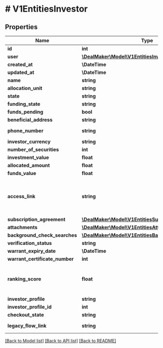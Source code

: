 # # V1EntitiesInvestor

## Properties

Name | Type | Description | Notes
------------ | ------------- | ------------- | -------------
**id** | **int** | Investor id. | [optional]
**user** | [**\DealMaker\Model\V1EntitiesInvestorUser**](V1EntitiesInvestorUser.md) |  | [optional]
**created_at** | **\DateTime** | The creation time. | [optional]
**updated_at** | **\DateTime** | The last update time. | [optional]
**name** | **string** | The full name of the investor. | [optional]
**allocation_unit** | **string** | The allocation unit. | [optional]
**state** | **string** | The state. | [optional]
**funding_state** | **string** | The funding state. | [optional]
**funds_pending** | **bool** | True if any funds are pending; false otherwise. | [optional]
**beneficial_address** | **string** | The address. | [optional]
**phone_number** | **string** | The beneficial phone number associated with the investor. If there is no phone number, this returns the phone number associated with the user profile. | [optional]
**investor_currency** | **string** | The investor currency. | [optional]
**number_of_securities** | **int** | The number of securities. | [optional]
**investment_value** | **float** | The current investment value. | [optional]
**allocated_amount** | **float** | The amount allocated. | [optional]
**funds_value** | **float** | The current amount that has been funded. | [optional]
**access_link** | **string** | The access link for the investor. This is the access link for the specific investment, not the user. If the same user has multiple investments, each one will have a different access link. Please note that this access link expires every hour. In order to redirect the investor into their authentication screen, use the https://app.dealmaker.tech/deals/{{deal_id}}/investors/{{investor_id}}/otp_access url. | [optional]
**subscription_agreement** | [**\DealMaker\Model\V1EntitiesSubscriptionAgreement**](V1EntitiesSubscriptionAgreement.md) |  | [optional]
**attachments** | [**\DealMaker\Model\V1EntitiesAttachment**](V1EntitiesAttachment.md) |  | [optional]
**background_check_searches** | [**\DealMaker\Model\V1EntitiesBackgroundCheckSearch**](V1EntitiesBackgroundCheckSearch.md) |  | [optional]
**verification_status** | **string** | The current 506c verification state. | [optional]
**warrant_expiry_date** | **\DateTime** | The warrant expiry date. | [optional]
**warrant_certificate_number** | **int** | The warrant certificate number. | [optional]
**ranking_score** | **float** | A value &#x60;[0, 1]&#x60; that represents the propensity for the investor to complete payment for the investment. A larger value indicates a higher likelihood of payment, as predicted by DealMaker’s machine learning algorithm. This field will only populate if DealMaker Compass is enabled for a deal and the investor &#x60;funds_state&#x60; value is not &#x60;funded&#x60; or &#x60;overfunded&#x60; | [optional]
**investor_profile** | **string** |  | [optional]
**investor_profile_id** | **int** | The investor profile id. | [optional]
**checkout_state** | **string** | Current state on the checkout page. | [optional]
**legacy_flow_link** | **string** | The legacy link for the investor. If the investor is already on the legacy flow, this link will be null. | [optional]

[[Back to Model list]](../../README.md#models) [[Back to API list]](../../README.md#endpoints) [[Back to README]](../../README.md)
